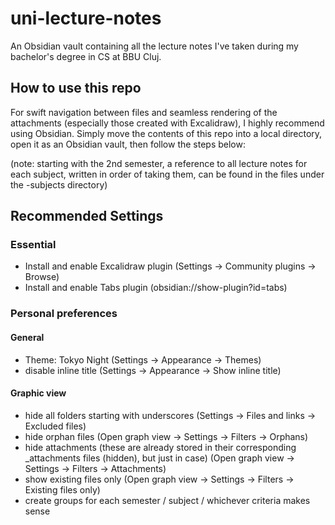# uni-lecture-notes
An Obsidian vault containing all the lecture notes I've taken during my bachelor's degree in CS at BBU Cluj.
## How to use this repo
For swift navigation between files and seamless rendering of the attachments (especially those created with Excalidraw), I highly recommend using Obsidian. Simply move the contents of this repo into a local directory, open it as an Obsidian vault, then follow the steps below:

(note: starting with the 2nd semester, a reference to all lecture notes for each subject, written in order of taking them, can be found in the files under the -subjects directory)
## Recommended Settings 
### Essential
- Install and enable Excalidraw plugin (Settings -> Community plugins -> Browse)
- Install and enable Tabs plugin (obsidian://show-plugin?id=tabs)
### Personal preferences 
#### General
- Theme: Tokyo Night (Settings -> Appearance -> Themes)
- disable inline title (Settings -> Appearance -> Show inline title)
#### Graphic view
- hide all folders starting with underscores (Settings -> Files and links -> Excluded files)
- hide orphan files (Open graph view -> Settings -> Filters -> Orphans)
- hide attachments (these are already stored in their corresponding \_attachments files (hidden), but just in case) (Open graph view ->  Settings -> Filters -> Attachments)
- show existing files only (Open graph view -> Settings -> Filters -> Existing files only)
- create groups for each semester / subject / whichever criteria makes sense
